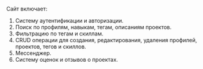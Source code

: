 Сайт включает:

1. Систему аутентификации и авторизации.
2. Поиск по профилям, навыкам, тегам, описаниям проектов.
3. Фильтрацию по тегам и скиллам.
4. CRUD операции для создания, редактирования, удаления профилей, проектов, тегов и скиллов.
5. Мессенджер.
6. Систему оценок и отзывов о проектах.